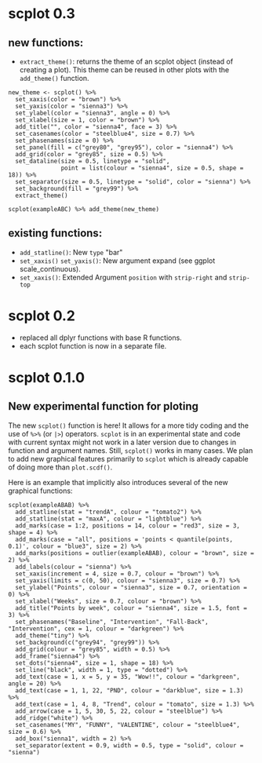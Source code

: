 # scplot 0.3

## new functions:

- `extract_theme()`: returns the theme of an scplot object (instead of creating a plot). This theme can be reused in other plots with the `add_theme()` function.

```{.r}
new_theme <- scplot() %>% 
  set_xaxis(color = "brown") %>%
  set_yaxis(color = "sienna3") %>%
  set_ylabel(color = "sienna3", angle = 0) %>%
  set_xlabel(size = 1, color = "brown") %>%
  add_title("", color = "sienna4", face = 3) %>%
  set_casenames(color = "steelblue4", size = 0.7) %>%
  set_phasenames(size = 0) %>% 
  set_panel(fill = c("grey80", "grey95"), color = "sienna4") %>%
  add_grid(color = "grey85", size = 0.5) %>%
  set_dataline(size = 0.5, linetype = "solid", 
               point = list(colour = "sienna4", size = 0.5, shape = 18)) %>%
  set_separator(size = 0.5, linetype = "solid", color = "sienna") %>%
  set_background(fill = "grey99") %>%
  extract_theme()

scplot(exampleABC) %>% add_theme(new_theme)

```

## existing functions:

- `add_statline()`: New `type` "bar"  
- `set_xaxis()` `set_yaxis()`: New argument expand (see ggplot scale_continuous).
- `set_xaxis()`: Extended Argument `position` with `strip-right` and `strip-top`

# scplot 0.2

- replaced all dplyr functions with base R functions.
- each scplot function is now in a separate file.

# scplot 0.1.0 

## New experimental function for ploting

The new `scplot()` function is here! It allows for a more tidy coding and the use of `%>%` (or `|>`) operators. `scplot` is in an experimental state and code with
current syntax might not work in  a later version due to changes in function and argument names. Still, `scplot()` works in many cases.
We plan to add new graphical features primarily to `scplot` which is already capable of doing more than `plot.scdf()`.

Here is an example that implicitly also introduces several of the new graphical functions:

```{.r}
scplot(exampleABAB) %>% 
  add_statline(stat = "trendA", colour = "tomato2") %>%
  add_statline(stat = "maxA", colour = "lightblue") %>%
  add_marks(case = 1:2, positions = 14, colour = "red3", size = 3, shape = 4) %>%
  add_marks(case = "all", positions = 'points < quantile(points, 0.1)', colour = "blue3", size = 2) %>%
  add_marks(positions = outlier(exampleABAB), colour = "brown", size = 2) %>%
  add_labels(colour = "sienna") %>%
  set_xaxis(increment = 4, size = 0.7, colour = "brown") %>%
  set_yaxis(limits = c(0, 50), colour = "sienna3", size = 0.7) %>%
  set_ylabel("Points", colour = "sienna3", size = 0.7, orientation = 0) %>%
  set_xlabel("Weeks", size = 0.7, colour = "brown") %>%
  add_title("Points by week", colour = "sienna4", size = 1.5, font = 3) %>%
  set_phasenames("Baseline", "Intervention", "Fall-Back", "Intervention", cex = 1, colour = "darkgreen") %>%
  add_theme("tiny") %>%
  set_background(c("grey94", "grey99")) %>%
  add_grid(colour = "grey85", width = 0.5) %>%
  add_frame("sienna4") %>%
  set_dots("sienna4", size = 1, shape = 18) %>%
  set_line("black", width = 1, type = "dotted") %>%
  add_text(case = 1, x = 5, y = 35, "Wow!!", colour = "darkgreen", angle = 20) %>%
  add_text(case = 1, 1, 22, "PND", colour = "darkblue", size = 1.3) %>%
  add_text(case = 1, 4, 8, "Trend", colour = "tomato", size = 1.3) %>%
  add_arrow(case = 1, 5, 30, 5, 22, colour = "steelblue") %>%
  add_ridge("white") %>%
  set_casenames("MY", "FUNNY", "VALENTINE", colour = "steelblue4", size = 0.6) %>%
  add_box("sienna1", width = 2) %>%
  set_separator(extent = 0.9, width = 0.5, type = "solid", colour = "sienna")
```


